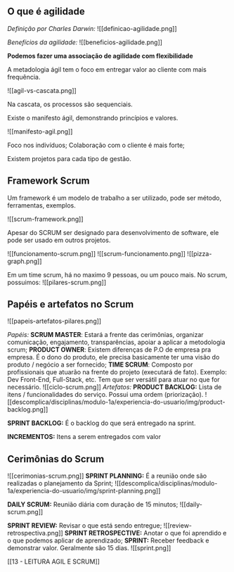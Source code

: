 ## O que é agilidade

*Definição por Charles Darwin:*
![[definicao-agilidade.png]]

*Benefícios da agilidade:*
![[beneficios-agilidade.png]]

**Podemos fazer uma associação de agilidade com flexibilidade**

A metadologia ágil tem o foco em entregar valor ao cliente com mais frequência.

![[agil-vs-cascata.png]]

Na cascata, os processos são sequenciais.

Existe o manifesto ágil, demonstrando princípios e valores.

![[manifesto-agil.png]]

Foco nos indivíduos;
Colaboração com o cliente é mais forte;

Existem projetos para cada tipo de gestão.

## Framework Scrum

Um framework é um modelo de trabalho a ser utilizado, pode ser método, ferramentas, exemplos.

![[scrum-framework.png]]

Apesar do SCRUM ser designado para desenvolvimento de software, ele pode ser usado em outros projetos.

![[funcionamento-scrum.png]]
![[scrum-funcionamento.png]]
![[pizza-graph.png]]

Em um time scrum, há no maximo 9 pessoas, ou um pouco mais.
No scrum, possuimos:
![[pilares-scrum.png]]

## Papéis e artefatos no Scrum

![[papeis-artefatos-pilares.png]]

*Papéis:*
**SCRUM MASTER**: Estará a frente das cerimônias, organizar comunicação, engajamento, transparências, apoiar a aplicar a metodologia scrum;
**PRODUCT OWNER**: Existem diferenças de P.O de empresa pra empresa. É o dono do produto, ele precisa basicamente ter uma visão do produto / negócio a ser fornecido;
**TIME SCRUM**: Composto por profissionais que atuarão na frente do projeto (executará de fato). Exemplo: Dev Front-End, Full-Stack, etc. Tem que ser versátil para atuar no que for necessário.
![[ciclo-scrum.png]]
*Artefatos:*
**PRODUCT BACKLOG:** Lista de itens / funcionalidades do serviço. Possui uma ordem (priorização).
![[descomplica/disciplinas/modulo-1a/experiencia-do-usuario/img/product-backlog.png]]

**SPRINT BACKLOG:** É o backlog do que será entregado na sprint.

**INCREMENTOS:** Itens a serem entregados com valor

## Cerimônias do Scrum

![[cerimonias-scrum.png]]
**SPRINT PLANNING:** É a reunião onde são realizadas o planejamento da Sprint;
![[descomplica/disciplinas/modulo-1a/experiencia-do-usuario/img/sprint-planning.png]]

**DAILY SCRUM:** Reunião diária com duração de 15 minutos;
![[daily-scrum.png]]

**SPRINT REVIEW:** Revisar o que está sendo entregue;
![[review-retrospectiva.png]]
**SPRINT RETROSPECTIVE:** Anotar o que foi aprendido e o que podemos aplicar de aprendizado;
**SPRINT:** Receber feedback e demonstrar valor. Geralmente são 15 dias.
![[sprint.png]]

[[13 - LEITURA AGIL E SCRUM]]